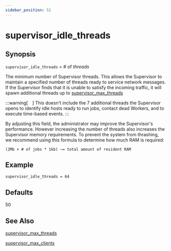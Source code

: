 ```yaml
---
sidebar_position: 51
---
```


# supervisor_idle_threads

## Synopsis

`supervisor_idle_threads` = # of _threads_

The minimum number of Supervisor threads. This allows the Supervisor to
maintain a specified number of threads ready to service network messages. If
the Supervisor finds that it is unable to satisfy the incoming traffic, it
will spawn additional threads up to
[supervisor_max_threads](./supervisor_max_threads)

:::warning[&emsp;]
This doesn't include the 7 additional threads the Supervisor opens to identify
idle hosts ready to run jobs, contact dead Workers, and to execute time-based
events.
:::

By adjusting this field, the administrator may improve the Supervisor's
performance. However increasing the number of threads also increases the
Supervisor memory requirements. To prevent the system from thrashing, we
recommend using this formula to determine how much RAM is required:

`(2Mb + # of jobs * 1kb) ~= total amount of resident RAM`

## Example
```
supervisor_idle_threads = 64
```

## Defaults

50

## See Also

<!-- [How the supervisor controls its thread count](./supervisor_thread_count) -->

[supervisor_max_threads](./supervisor_max_threads)

[supervisor_max_clients](./supervisor_max_clients)

